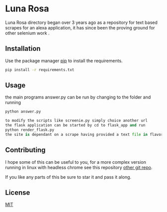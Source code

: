 # Luna Rosa

Luna Rosa directory began over 3 years ago as a repository
for text based scrapes for an alexa application, it has since
been the proving ground for other selenium work .

## Installation

Use the package manager [pip](https://pip.pypa.io/en/stable/) to install the requirements.

```bash
pip install -r requirements.txt
```

## Usage
the main programs answer.py can be run by changing to the folder
and running

```python
python answer.py

to modify the scripts like screenie.py simply choice another url
the flask application can be started by cd to flask_app and run
python render_flask.py
the site is dependant on a scrape having provided a text file in flavors.txt
```

## Contributing
I hope some of this can be useful to you, for a more complex version running in linux with headless chrome see this repository [other git repo](https://github.com/chucklapress/Docker_chrome_selenium).

If you like any parts of this be sure to star it and pass it along.

## License
[MIT](https://choosealicense.com/licenses/mit/)

